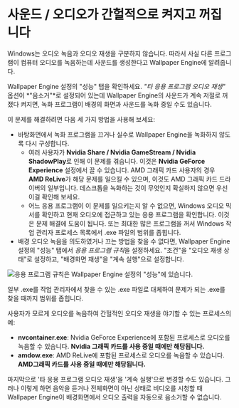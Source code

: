 # 사운드 / 오디오가 간헐적으로 켜지고 꺼집니다

Windows는 오디오 녹음과 오디오 재생을 구분하지 않습니다. 따라서 사실 다른 프로그램이 컴퓨터 오디오를 녹음하는데 사운드를 생성한다고 Wallpaper Engine에 알려줍니다.

Wallpaper Engine 설정의 "성능" 탭을 확인하세요. *"타 응용 프로그램 오디오 재생"* 옵션이 *"음소거"*로 설정되어 있는데 Wallpaper Engine의 사운드가 계속 저절로 꺼졌다 켜지면, 녹화 프로그램이 배경의 화면과 사운드를 녹화 중일 수도 있습니다.

이 문제를 해결하려면 다음 세 가지 방법을 사용해 보세요:

* 바탕화면에서 녹화 프로그램을 끄거나 실수로 Wallpaper Engine을 녹화하지 않도록 다시 구성합니다.
    * 여러 사용자가 **Nvidia Share / Nvidia GameStream / Nvidia ShadowPlay**로 인해 이 문제를 겪습니다. 이것은 **Nvidia GeForce Experience** 설정에서 끌 수 있습니다. AMD 그래픽 카드 사용자의 경우 **AMD ReLive**가 해당 문제를 일으킬 수 있으며, 이것도 AMD 그래픽 카드 드라이버의 일부입니다. 데스크톱을 녹화하는 것이 무엇인지 확실하지 않으면 우선 이걸 확인해 보세요.
    * 어느 응용 프로그램이 이 문제를 일으키는지 알 수 없으면, Windows 오디오 믹서를 확인하고 현재 오디오에 접근하고 있는 응용 프로그램을 확인합니다. 이것은 문제 해결에 도움이 됩니다. 또는 최대한 많은 프로그램을 꺼서 Windows 작업 관리자 프로세스 목록에서 .exe 파일의 범위를 좁힙니다.
* 배경 오디오 녹음을 의도하였거나 끄는 방법을 찾을 수 없다면, Wallpaper Engine 설정의 "성능" 탭에서 *응용 프로그램 규칙*을 설정하세요. "조건"을 "오디오 재생 상태"로 설정하고, "배경화면 재생"을 "계속 실행"으로 설정합니다.

![응용 프로그램 규칙은 Wallpaper Engine 설정의 "성능"에 있습니다.](./applicationrule.png)

일부 .exe를 작업 관리자에서 찾을 수 있는 .exe 파일로 대체하여 문제가 되는 .exe를 찾을 때까지 범위를 좁힙니다.

사용자가 모르게 오디오를 녹음하여 간헐적인 오디오 재생을 야기할 수 있는 프로세스의 예:

* **nvcontainer.exe**: Nvidia GeForce Experience에 포함된 프로세스로 오디오를 녹음할 수 있습니다. **Nvidia 그래픽 카드를 사용 중일 때에만 해당됩니다.**
* **amdow.exe**: AMD ReLive에 포함된 프로세스로 오디오를 녹음할 수 있습니다. **AMD그래픽 카드를 사용 중일 때에만 해당됩니다.**

마지막으로 '타 응용 프로그램 오디오 재생'을 '계속 실행'으로 변경할 수도 있습니다. 그러나 이렇게 하면 음악을 듣거나 전체화면이 아닌 상태로 비디오를 시청할 때 Wallpaper Engine이 배경화면에서 오디오 출력을 자동으로 음소거할 수 없습니다.
